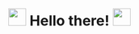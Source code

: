 
<h1 align="center"><img src="https://media.giphy.com/media/VdoIFLsMIlwzfKD520/giphy.gif" width="35"><b> Hello there! </b><img src="https://media.giphy.com/media/VdoIFLsMIlwzfKD520/giphy.gif" width="35"></h1>
<br>
